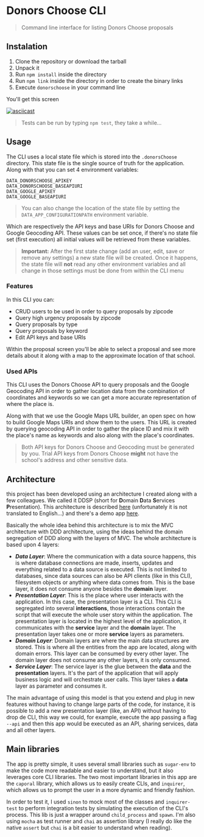 # Donors Choose CLI

> Command line interface for listing Donors Choose proposals

## Instalation

1. Clone the repository or download the tarball
2. Unpack it
3. Run `npm install` inside the directory
4. Run `npm link` inside the directory in order to create the binary links
5. Execute `donorschoose` in your command line

You'll get this screen

[![asciicast](https://asciinema.org/a/JBdTq1EdDANVGwWMja6zsz5hE.svg)](https://asciinema.org/a/JBdTq1EdDANVGwWMja6zsz5hE)

> Tests can be run by typing `npm test`, they take a while...

## Usage

The CLI uses a local state file which is stored into the `.donorsChoose` directory. This state file is the single source of truth for the application. Along with that you can set 4 environment variables:

```
DATA_DONORSCHOOSE_APIKEY
DATA_DONORSCHOOSE_BASEAPIURI
DATA_GOOGLE_APIKEY
DATA_GOOGLE_BASEAPIURI
```

> You can also change the location of the state file by setting the `DATA_APP_CONFIGURATIONPATH` environment variable.

Which are respectively the API keys and base URIs for Donors Choose and Google Geocoding API. These values can be set once, if there's no state file set (first execution) all initial values will be retrieved from these variables.

> **Important:** After the first state change (add an user, edit, save or remove any settings) a new state file will be created. Once it happens, the state file will **not** read any other environment variables and all change in those settings must be done from within the CLI menu

### Features

In this CLI you can:

- CRUD users to be used in order to query proposals by zipcode
- Query high urgency proposals by zipcode
- Query proposals by type
- Query proposals by keyword
- Edit API keys and base URIs

Within the proposal screen you'll be able to select a proposal and see more details about it along with a map to the approximate location of that school.

### Used APIs

This CLI uses the Donors Choose API to query proposals and the Google Geocoding API in order to gather location data from the combination of coordinates and keywords so we can get a more accurate representation of where the place is.

Along with that we use the Google Maps URL builder, an open spec on how to build Google Maps URIs and show them to the users. This URL is created by querying geocoding API in order to gather the place ID and mix it with the place's name as keywords and also along with the place's coordinates.

> Both API keys for Donors Choose and Geocoding must be generated by you. Trial API keys from Donors Choose **might** not have the school's address and other sensitive data.

## Architecture

this project has been developed using an architecture I created along with a few colleagues. We called it DDSP (short for **D**omain **D**ata **S**ervices **P**resentation). This architecture is described [here](https://github.com/nxcd/developer-handbook/blob/master/Arquitetura/Arquitetura-de-Código.md) (unfortunately it is not translated to English...) and there's a demo app [here](https://github.com/khaosdoctor/event-sourcing-demo-app).

Basically the whole idea behind this architecture is to mix the MVC architecture with DDD architecture, using the ideas behind the domain segregation of DDD along with the layers of MVC. The whole architecture is based upon 4 layers:

- ***Data Layer***: Where the communication with a data source happens, this is where database connections are made, inserts, updates and everything related to a data source is executed. This is not limited to databases, since data sources can also be API clients (like in this CLI), filesystem objects or anything where data comes from. This is the base layer, it does not consume anyone besides the **domain** layer.
- ***Presentation Layer***: This is the place where user interacts with the application. In this case, the presentation layer is a CLI. This CLI is segregated into several **interactions**, those interactions contain the script that will execute the whole user story within the application. The presentation layer is located in the highest level of the application, it communicates with the **service** layer and the **domain** layer. The presentation layer takes one or more **service** layers as parameters.
- ***Domain Layer***: Domain layers are where the main data structures are stored. This is where all the entities from the app are located, along with domain errors. This layer can be consumed by every other layer. The domain layer does not consume any other layers, it is only consumed.
- ***Service Layer***: The service layer is the glue between the **data** and the **presentation** layers. It's the part of the application that will apply business logic and will orchestrate user calls. This layer takes a **data** layer as parameter and consumes it.

The main advantage of using this model is that you extend and plug in new features without having to change large parts of the code, for instance, it is possible to add a new presentation layer (like, an API) without having to drop de CLI, this way we could, for example, execute the app passing a flag `--api` and then this app would be executed as an API, sharing services, data and all other layers.

## Main libraries

The app is pretty simple, it uses several small libraries such as `sugar-env` to make the code more readable and easier to understand, but it also leverages core CLI libraries. The two most important libraries in this app are the `caporal` library, which allows us to easily create CLIs, and `inquirer`, which allows us to prompt the user in a more dynamic and friendly fashion.

In order to test it, I used `sinon` to mock most of the classes and `inquirer-test` to perform integration tests by simulating the execution of the CLI's process. This lib is just a wrapper around `child_process` and `spawn`. I'm also using `mocha` as test runner and `chai` as assertion library (I really do like the native `assert` but `chai` is a bit easier to understand when reading).
